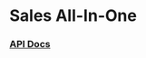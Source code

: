 # Sales All-In-One



### [API Docs](http://docs.google.com/spreadsheets/d/18997UCtzaSM5geBrmF4B_fha9Fn0XXbt/edit?dls=true)
